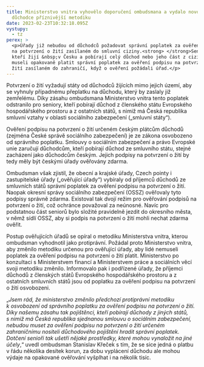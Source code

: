 ```yaml
---
title: Ministerstvo vnitra vyhovělo doporučení ombudsmana a vydalo novou pro
  důchodce příznivější metodiku
date: 2023-02-23T10:32:18.095Z
vystupy:
  - tz
perex: >
  <p>Úřady již nebudou od důchodců požadovat správní poplatek za ověření podpisu
  na potvrzení o žití zasílaném do smluvní ciziny.<strong> </strong>Senioři,
  kteří žijí &nbsp;v Česku a pobírají celý důchod nebo jeho část z ciziny,
  museli opakovaně platit správní poplatek za ověření podpisu na potvrzení o
  žití zasílaném do zahraničí, když o ověření požádali úřad.</p>
---
```

<p>Potvrzení o žití vyžadují státy od důchodců žijících mimo jejich území, aby se vyhnuly případnému přeplatku na důchodu, který by zaslaly již zemřelému. Díky zásahu ombudsmana Ministerstvo vnitra tento poplatek odstranilo pro seniory, kteří pobírají důchod z&nbsp;členského státu Evropského hospodářského prostoru a z ostatních států, s nimiž má Česká republika smluvní vztahy v&nbsp;oblasti sociálního zabezpečení (&bdquo;smluvní státy&ldquo;).</p>

<p>Ověření podpisu na potvrzení o žití určeném českým plátcům důchodů (zejména České správě sociálního zabezpečení) je ze zákona osvobozeno od správního poplatku. Smlouvy o sociálním zabezpečení a právo Evropské unie zaručují důchodcům, kteří pobírají důchod ze smluvního státu, stejné zacházení jako důchodcům českým. Jejich podpisy na potvrzení o žití by tedy měly být českými úřady ověřovány zdarma.</p>

<p>Ombudsman však zjistil, že obecní a krajské úřady, Czech pointy i zastupitelské úřady (&bdquo;ověřující úřady&ldquo;) vybíraly od příjemců důchodů ze smluvních států správní poplatek za ověření podpisu na potvrzení o žití. Naopak okresní správy sociálního zabezpečení (OSSZ) ověřovaly tyto podpisy správně zdarma. Existoval tak dvojí režim pro ověřování podpisů na potvrzení o žití, což ochránce považoval za neúnosné. Navíc pro podstatnou část seniorů bylo složité pravidelně jezdit do okresního města, v&nbsp;němž sídlí OSSZ, aby si podpis na potvrzení o žití mohli nechat zdarma ověřit.</p>

<p>Postup ověřujících úřadů se opíral o metodiku Ministerstva vnitra, kterou ombudsman vyhodnotil jako protiprávní. Požádal proto Ministerstvo vnitra, aby změnilo metodiku určenou pro ověřující úřady, aby lidé nemuseli poplatek za ověření podpisu na potvrzení o žití platit. Ministerstvo po konzultaci s&nbsp;Ministerstvem financí a Ministerstvem práce a sociálních věcí svoji metodiku změnilo. Informovalo pak i podřízené úřady, že příjemci důchodů z členských států Evropského hospodářského prostoru a z ostatních smluvních států jsou od poplatku za ověření podpisu na potvrzení o žití osvobozeni.</p>

<p>&bdquo;<em>Jsem rád, že ministerstvo změnilo předchozí protiprávní metodiku k&nbsp;osvobození od správního poplatku za ověření podpisu na potvrzení o žití. Díky našemu zásahu tak pojištěnci, kteří pobírají důchody z&nbsp;jiných států, s&nbsp;nimiž má Česká republika sjednanou smlouvu o sociálním zabezpečení, nebudou muset za ověření podpisu na potvrzení o žití určeném zahraničnímu nositeli důchodového pojištění hradit správní poplatek. Dotčení senioři</em> <em>tak ušetří nějaké prostředky, které mohou vynaložit na jiné účely</em>,&ldquo; uvedl ombudsman Stanislav Křeček s&nbsp;tím, že se<em> </em>sice<em> </em>jedná o platbu v&nbsp;řádu několika desítek korun, za dobu vyplácení důchodu ale mohou výdaje na opakované ověřování vyšplhat i na několik tisíc.</p>
